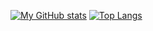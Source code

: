 [![My GitHub stats](https://github-readme-stats.vercel.app/api?username=AdrianMosnegutu&show_icons=true&theme=catppuccin_mocha)](https://github.com/anuraghazra/github-readme-stats.git)
[![Top Langs](https://github-readme-stats.vercel.app/api/top-langs/?username=AdrianMosnegutu)](https://github.com/anuraghazra/github-readme-stats)
